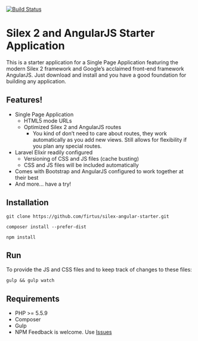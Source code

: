 [![Build Status](https://travis-ci.org/fortis/silex-angular-starter.svg?branch=master)](https://travis-ci.org/fortis/silex-angular-starter)

# Silex 2 and AngularJS Starter Application

This is a starter application for a Single Page Application featuring the modern Silex 2 framework and Google’s acclaimed front-end framework AngularJS. Just download and install and you have a good foundation for building any application.

## Features!

- Single Page Application
  - HTML5 mode URLs
  - Optimized Silex 2 and AngularJS routes
    - You kind of don’t need to care about routes, they work automatically as you add new views. Still allows for flexibility if you plan any special routes.
- Laravel Elixir readily configured
  - Versioning of CSS and JS files (cache busting)
  - CSS and JS files will be included automatically
- Comes with Bootstrap and AngularJS configured to work together at their best
- And more... have a try!

## Installation
```
git clone https://github.com/firtus/silex-angular-starter.git
```
```
composer install --prefer-dist
```
```
npm install
```

## Run

To provide the JS and CSS files and to keep track of changes to these files:
```
gulp && gulp watch
```

## Requirements

- PHP >= 5.5.9
- Composer
- Gulp
- NPM
Feedback is welcome. Use [Issues](https://github.com/fortis/silex-angular-starter/issues)
